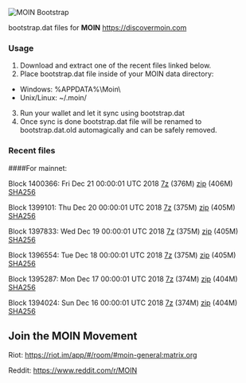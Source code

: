 ![MOIN Bootstrap](https://i.imgur.com/KjM1jMp.jpg)

bootstrap.dat files for **MOIN** https://discovermoin.com

### Usage

1. Download and extract one of the recent files linked below.
2. Place bootstrap.dat file inside of your MOIN data directory:
 - Windows: %APPDATA%\Moin\
 - Unix/Linux: ~/.moin/
3. Run your wallet and let it sync using bootstrap.dat
4. Once sync is done bootstrap.dat file will be renamed to bootstrap.dat.old automagically and can be safely removed.


### Recent files

####For mainnet:

Block 1400366: Fri Dec 21 00:00:01 UTC 2018 [7z](https://transfer.sh/hQ4qY/bootstrap.dat.20181221.7z) (376M) [zip](https://transfer.sh/ZYBZW/bootstrap.dat.20181221.zip) (406M) [SHA256](https://transfer.sh/C6oEf/sha256.txt)

Block 1399101: Thu Dec 20 00:00:01 UTC 2018 [7z](https://transfer.sh/r4HyI/bootstrap.dat.20181220.7z) (375M) [zip](https://transfer.sh/9Jvyt/bootstrap.dat.20181220.zip) (405M) [SHA256](https://transfer.sh/ue2oG/sha256.txt)

Block 1397833: Wed Dec 19 00:00:01 UTC 2018 [7z](https://transfer.sh/PPVd9/bootstrap.dat.20181219.7z) (375M) [zip](https://transfer.sh/ZF4T2/bootstrap.dat.20181219.zip) (405M) [SHA256](https://transfer.sh/ARZOj/sha256.txt)

Block 1396554: Tue Dec 18 00:00:01 UTC 2018 [7z](https://transfer.sh/737em/bootstrap.dat.20181218.7z) (375M) [zip](https://transfer.sh/zuoY0/bootstrap.dat.20181218.zip) (405M) [SHA256](https://transfer.sh/V85hZ/sha256.txt)

Block 1395287: Mon Dec 17 00:00:01 UTC 2018 [7z](https://transfer.sh/T4Ct1/bootstrap.dat.20181217.7z) (374M) [zip](https://transfer.sh/jEd7p/bootstrap.dat.20181217.zip) (404M) [SHA256](https://transfer.sh/RQbBO/sha256.txt)

Block 1394024: Sun Dec 16 00:00:01 UTC 2018 [7z](https://transfer.sh/7lDwF/bootstrap.dat.20181216.7z) (374M) [zip](https://transfer.sh/abTg4/bootstrap.dat.20181216.zip) (404M) [SHA256](https://transfer.sh/nkAi5/sha256.txt)

## Join the MOIN Movement

Riot: https://riot.im/app/#/room/#moin-general:matrix.org

Reddit: https://www.reddit.com/r/MOIN
